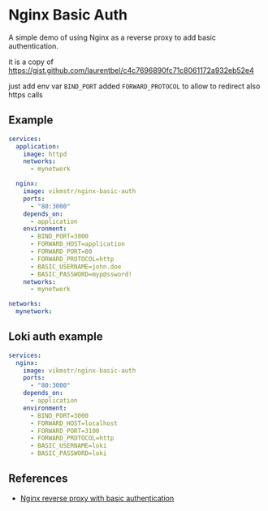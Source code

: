 # Nginx Basic Auth

A simple demo of using Nginx as a reverse proxy to add basic authentication.

it is a copy of https://gist.github.com/laurentbel/c4c7696890fc71c8061172a932eb52e4

just add env var `BIND_PORT`
added `FORWARD_PROTOCOL` to allow to redirect also https calls

## Example

```yaml
services:
  application:
    image: httpd
    networks:
      - mynetwork

  nginx:
    image: vikmstr/nginx-basic-auth
    ports:
      - "80:3000"
    depends_on:
      - application
    environment:
      - BIND_PORT=3000
      - FORWARD_HOST=application
      - FORWARD_PORT=80
      - FORWARD_PROTOCOL=http
      - BASIC_USERNAME=john.doe
      - BASIC_PASSWORD=myp@ssword!
    networks:
      - mynetwork

networks:
  mynetwork:
```

## Loki auth example
```yaml
services:
  nginx:
    image: vikmstr/nginx-basic-auth
    ports:
      - "80:3000"
    depends_on:
      - application
    environment:
      - BIND_PORT=3000
      - FORWARD_HOST=localhost
      - FORWARD_PORT=3100
      - FORWARD_PROTOCOL=http
      - BASIC_USERNAME=loki
      - BASIC_PASSWORD=loki

```

## References

- [Nginx reverse proxy with basic authentication](https://gist.github.com/laurentbel/c4c7696890fc71c8061172a932eb52e4)
